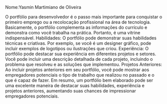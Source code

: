 Nome:Yasmin Martimiano de Oliveira 

O portfólio para desenvolvedor é o passo mais importante para conquistar o primeiro emprego ou a recolocação profissional 
na área de tecnologia. Basicamente, o portfólio complementa as informações do currículo e demonstra como você trabalha na 
prática. Portanto, é uma vitrine indispensável.
Habilidades: O portfólio pode demonstrar suas habilidades técnicas e criativas. Por exemplo, se você é um designer gráfico,
 pode incluir exemplos de logotipos ou ilustrações que criou.
Experiência: O portfólio pode destacar sua experiência em diferentes projetos e setores. Você pode incluir uma descrição
 detalhada de cada projeto, incluindo o problema que resolveu e as soluções que implementou.
Projetos Anteriores: Ao incluir projetos anteriores em seu portfólio, você pode mostrar aos empregadores potenciais o tipo
 de trabalho que realizou no passado e o que é capaz de fazer.
Em resumo, um portfólio bem elaborado pode ser uma excelente maneira de destacar suas habilidades, experiência e projetos 
anteriores, aumentando suas chances de impressionar empregadores potenciais.